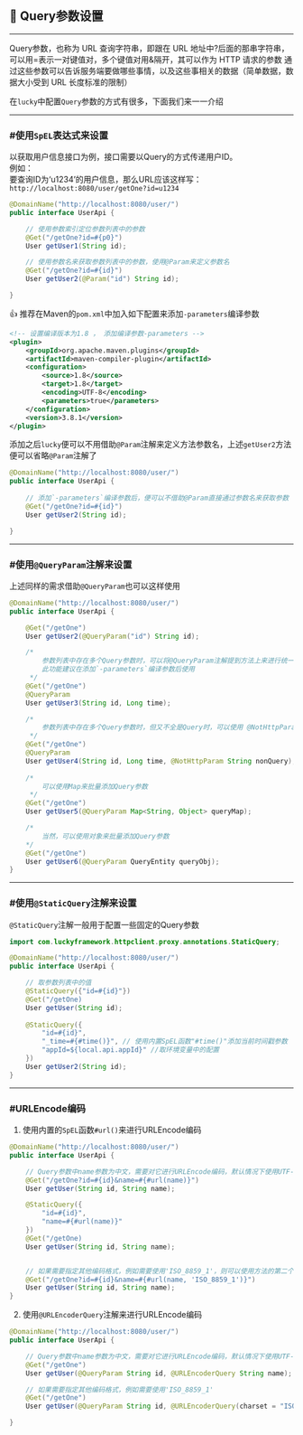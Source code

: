 ## 😬 Query参数设置

---
Query参数，也称为 URL 查询字符串，即跟在 URL 地址中?后面的那串字符串，可以用=表示一对键值对，多个键值对用&隔开，其可以作为 HTTP 请求的参数
通过这些参数可以告诉服务端要做哪些事情，以及这些事相关的数据（简单数据，数据大小受到 URL 长度标准的限制）  

在`lucky`中配置`Query`参数的方式有很多，下面我们来一一介绍

---
### #使用`SpEL`表达式来设置
以获取用户信息接口为例，接口需要以Query的方式传递用户ID。  
例如：  
要查询ID为‘u1234’的用户信息，那么URL应该这样写：  
`http://localhost:8080/user/getOne?id=u1234`

```java
@DomainName("http://localhost:8080/user/")
public interface UserApi {

    // 使用参数索引定位参数列表中的参数
    @Get("/getOne?id=#{p0}")
    User getUser1(String id);

    // 使用参数名来获取参数列表中的参数，使用@Param来定义参数名
    @Get("/getOne?id=#{id}")
    User getUser2(@Param("id") String id);

}
```

👍 推荐在Maven的`pom.xml`中加入如下配置来添加`-parameters`编译参数
```xml
<!-- 设置编译版本为1.8 ， 添加编译参数-parameters -->
<plugin>
    <groupId>org.apache.maven.plugins</groupId>
    <artifactId>maven-compiler-plugin</artifactId>
    <configuration>
        <source>1.8</source>
        <target>1.8</target>
        <encoding>UTF-8</encoding>
        <parameters>true</parameters>
    </configuration>
    <version>3.8.1</version>
</plugin>
```

添加之后`lucky`便可以不用借助`@Param`注解来定义方法参数名，上述`getUser2`方法便可以省略`@Param`注解了
```java
@DomainName("http://localhost:8080/user/")
public interface UserApi {
    
    // 添加`-parameters`编译参数后，便可以不借助@Param直接通过参数名来获取参数
    @Get("/getOne?id=#{id}")
    User getUser2(String id);

}
```

---

### #使用`@QueryParam`注解来设置
上述同样的需求借助`@QueryParam`也可以这样使用

```java
@DomainName("http://localhost:8080/user/")
public interface UserApi {

    @Get("/getOne")
    User getUser2(@QueryParam("id") String id);

    /*
        参数列表中存在多个Query参数时，可以将@QueryParam注解提到方法上来进行统一配置
        此功能建议在添加`-parameters`编译参数后使用
     */
    @Get("/getOne")
    @QueryParam
    User getUser3(String id, Long time);

    /*
        参数列表中存在多个Query参数时，但又不全是Query时，可以使用 @NotHttpParam注解来进行排除   
     */
    @Get("/getOne")
    @QueryParam
    User getUser4(String id, Long time, @NotHttpParam String nonQuery);
    
    /*
        可以使用Map来批量添加Query参数    
     */
    @Get("/getOne")
    User getUser5(@QueryParam Map<String, Object> queryMap);

    /*
        当然，可以使用对象来批量添加Query参数    
    */
    @Get("/getOne")
    User getUser6(@QueryParam QueryEntity queryObj);
}
```

---
### #使用`@StaticQuery`注解来设置
`@StaticQuery`注解一般用于配置一些固定的Query参数

```java
import com.luckyframework.httpclient.proxy.annotations.StaticQuery;

@DomainName("http://localhost:8080/user/")
public interface UserApi {

    // 取参数列表中的值
    @StaticQuery({"id=#{id}"})
    @Get("/getOne)
    User getUser(String id);
    
    @StaticQuery({
        "id=#{id}",
        "_time=#{#time()}", // 使用内置SpEL函数"#time()"添加当前时间戳参数   
        "appId=${local.api.appId}" //取环境变量中的配置    
    })
    User getUser2(String id);
}

```

---
### #URLEncode编码

1. 使用内置的`SpEL`函数`#url()`来进行URLEncode编码

```java
@DomainName("http://localhost:8080/user/")
public interface UserApi {

    // Query参数中name参数为中文，需要对它进行URLEncode编码，默认情况下使用UTF-8进行编码
    @Get("/getOne?id=#{id}&name=#{#url(name)}")
    User getUser(String id, String name);

    @StaticQuery({
        "id=#{id}",
        "name=#{#url(name)}"    
    })
    @Get("/getOne)
    User getUser(String id, String name);


    // 如果需要指定其他编码格式，例如需要使用'ISO_8859_1'，则可以使用方法的第二个参数来进行设置
    @Get("/getOne?id=#{id}&name=#{#url(name, 'ISO_8859_1')}")
    User getUser(String id, String name);
}
```

2. 使用`@URLEncoderQuery`注解来进行URLEncode编码

```java
@DomainName("http://localhost:8080/user/")
public interface UserApi {

    // Query参数中name参数为中文，需要对它进行URLEncode编码，默认情况下使用UTF-8进行编码
    @Get("/getOne")
    User getUser(@QueryParam String id, @URLEncoderQuery String name);

    // 如果需要指定其他编码格式，例如需要使用'ISO_8859_1'
    @Get("/getOne")
    User getUser(@QueryParam String id, @URLEncoderQuery(charset = "ISO_8859_1") String name);

}
```
